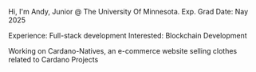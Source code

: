 Hi, I'm Andy, Junior @ The University Of Minnesota. Exp. Grad Date: Nay 2025

Experience: Full-stack development
Interested: Blockchain Development

Working on Cardano-Natives, an e-commerce website selling clothes related to Cardano Projects
